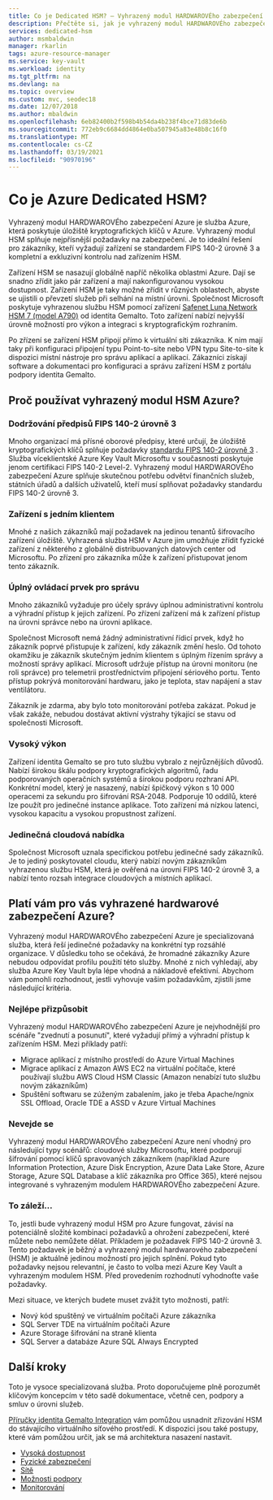 ```yaml
---
title: Co je Dedicated HSM? – Vyhrazený modul HARDWAROVÉho zabezpečení Azure | Microsoft Docs
description: Přečtěte si, jak je vyhrazený modul HARDWAROVÉho zabezpečení Azure služba Azure, která poskytuje úložiště kryptografických klíčů v Azure.
services: dedicated-hsm
author: msmbaldwin
manager: rkarlin
tags: azure-resource-manager
ms.service: key-vault
ms.workload: identity
ms.tgt_pltfrm: na
ms.devlang: na
ms.topic: overview
ms.custom: mvc, seodec18
ms.date: 12/07/2018
ms.author: mbaldwin
ms.openlocfilehash: 6eb82400b2f598b4b54da4b238f4bce71d83de6b
ms.sourcegitcommit: 772eb9c6684dd4864e0ba507945a83e48b8c16f0
ms.translationtype: MT
ms.contentlocale: cs-CZ
ms.lasthandoff: 03/19/2021
ms.locfileid: "90970196"
---
```

# <a name="what-is-azure-dedicated-hsm"></a>Co je Azure Dedicated HSM?

Vyhrazený modul HARDWAROVÉho zabezpečení Azure je služba Azure, která poskytuje úložiště kryptografických klíčů v Azure. Vyhrazený modul HSM splňuje nejpřísnější požadavky na zabezpečení. Je to ideální řešení pro zákazníky, kteří vyžadují zařízení se standardem FIPS 140-2 úrovně 3 a kompletní a exkluzivní kontrolu nad zařízením HSM. 

 Zařízení HSM se nasazují globálně napříč několika oblastmi Azure. Dají se snadno zřídit jako pár zařízení a mají nakonfigurovanou vysokou dostupnost. Zařízení HSM je taky možné zřídit v různých oblastech, abyste se ujistili o převzetí služeb při selhání na místní úrovni. Společnost Microsoft poskytuje vyhrazenou službu HSM pomocí zařízení [Safenet Luna Network HSM 7 (model A790)](https://safenet.gemalto.com/data-encryption/hardware-security-modules-hsms/safenet-network-hsm/) od identita Gemalto. Toto zařízení nabízí nejvyšší úrovně možností pro výkon a integraci s kryptografickým rozhraním. 

Po zřízení se zařízení HSM připojí přímo k virtuální síti zákazníka. K nim mají taky při konfiguraci připojení typu Point-to-site nebo VPN typu Site-to-site k dispozici místní nástroje pro správu aplikací a aplikací. Zákazníci získají software a dokumentaci pro konfiguraci a správu zařízení HSM z portálu podpory identita Gemalto.

## <a name="why-use-azure-dedicated-hsm"></a>Proč používat vyhrazený modul HSM Azure?

### <a name="fips-140-2-level-3-compliance"></a>Dodržování předpisů FIPS 140-2 úrovně 3

Mnoho organizací má přísné oborové předpisy, které určují, že úložiště kryptografických klíčů splňuje požadavky [standardu FIPS 140-2 úrovně 3](https://csrc.nist.gov/publications/detail/fips/140/2/final) . Služba víceklientské Azure Key Vault Microsoftu v současnosti poskytuje jenom certifikaci FIPS 140-2 Level-2. Vyhrazený modul HARDWAROVÉho zabezpečení Azure splňuje skutečnou potřebu odvětví finančních služeb, státních úřadů a dalších uživatelů, kteří musí splňovat požadavky standardu FIPS 140-2 úrovně 3.

### <a name="single-tenant-devices"></a>Zařízení s jedním klientem

Mnohé z našich zákazníků mají požadavek na jedinou tenantů šifrovacího zařízení úložiště. Vyhrazená služba HSM v Azure jim umožňuje zřídit fyzické zařízení z některého z globálně distribuovaných datových center od Microsoftu. Po zřízení pro zákazníka může k zařízení přistupovat jenom tento zákazník.

### <a name="full-administrative-control"></a>Úplný ovládací prvek pro správu

Mnoho zákazníků vyžaduje pro účely správy úplnou administrativní kontrolu a výhradní přístup k jejich zařízení. Po zřízení zařízení má k zařízení přístup na úrovni správce nebo na úrovni aplikace.

 Společnost Microsoft nemá žádný administrativní řídicí prvek, když ho zákazník poprvé přistupuje k zařízení, kdy zákazník změní heslo. Od tohoto okamžiku je zákazník skutečným jedním klientem s úplným řízením správy a možností správy aplikací. Microsoft udržuje přístup na úrovni monitoru (ne roli správce) pro telemetrii prostřednictvím připojení sériového portu. Tento přístup pokrývá monitorování hardwaru, jako je teplota, stav napájení a stav ventilátoru. 
 
 Zákazník je zdarma, aby bylo toto monitorování potřeba zakázat. Pokud je však zakáže, nebudou dostávat aktivní výstrahy týkající se stavu od společnosti Microsoft.

### <a name="high-performance"></a>Vysoký výkon

Zařízení identita Gemalto se pro tuto službu vybralo z nejrůznějších důvodů. Nabízí širokou škálu podpory kryptografických algoritmů, řadu podporovaných operačních systémů a širokou podporu rozhraní API. Konkrétní model, který je nasazený, nabízí špičkový výkon s 10 000 operacemi za sekundu pro šifrování RSA-2048. Podporuje 10 oddílů, které lze použít pro jedinečné instance aplikace. Toto zařízení má nízkou latenci, vysokou kapacitu a vysokou propustnost zařízení.

### <a name="unique-cloud-based-offering"></a>Jedinečná cloudová nabídka

Společnost Microsoft uznala specifickou potřebu jedinečné sady zákazníků. Je to jediný poskytovatel cloudu, který nabízí novým zákazníkům vyhrazenou službu HSM, která je ověřená na úrovni FIPS 140-2 úrovně 3, a nabízí tento rozsah integrace cloudových a místních aplikací.

## <a name="is-azure-dedicated-hsm-right-for-you"></a>Platí vám pro vás vyhrazené hardwarové zabezpečení Azure?

Vyhrazený modul HARDWAROVÉho zabezpečení Azure je specializovaná služba, která řeší jedinečné požadavky na konkrétní typ rozsáhlé organizace. V důsledku toho se očekává, že hromadné zákazníky Azure nebudou odpovídat profilu použití této služby. Mnohé z nich vyhledají, aby služba Azure Key Vault byla lépe vhodná a nákladově efektivní. Abychom vám pomohli rozhodnout, jestli vyhovuje vašim požadavkům, zjistili jsme následující kritéria.

### <a name="best-fit"></a>Nejlépe přizpůsobit

Vyhrazený modul HARDWAROVÉho zabezpečení Azure je nejvhodnější pro scénáře "zvednutí a posunutí", které vyžadují přímý a výhradní přístup k zařízením HSM. Mezi příklady patří:

- Migrace aplikací z místního prostředí do Azure Virtual Machines
- Migrace aplikací z Amazon AWS EC2 na virtuální počítače, které používají službu AWS Cloud HSM Classic (Amazon nenabízí tuto službu novým zákazníkům)
- Spuštění softwaru se zúženým zabalením, jako je třeba Apache/ngnix SSL Offload, Oracle TDE a ASSD v Azure Virtual Machines 

### <a name="not-a-fit"></a>Nevejde se

Vyhrazený modul HARDWAROVÉho zabezpečení Azure není vhodný pro následující typy scénářů: cloudové služby Microsoftu, které podporují šifrování pomocí klíčů spravovaných zákazníkem (například Azure Information Protection, Azure Disk Encryption, Azure Data Lake Store, Azure Storage, Azure SQL Database a klíč zákazníka pro Office 365), které nejsou integrované s vyhrazeným modulem HARDWAROVÉho zabezpečení Azure.

### <a name="it-depends"></a>To záleží...

To, jestli bude vyhrazený modul HSM pro Azure fungovat, závisí na potenciálně složité kombinaci požadavků a ohrožení zabezpečení, které můžete nebo nemůžete dělat. Příkladem je požadavek FIPS 140-2 úrovně 3. Tento požadavek je běžný a vyhrazený modul hardwarového zabezpečení (HSM) je aktuálně jedinou možností pro jejich splnění. Pokud tyto požadavky nejsou relevantní, je často to volba mezi Azure Key Vault a vyhrazeným modulem HSM. Před provedením rozhodnutí vyhodnoťte vaše požadavky.

Mezi situace, ve kterých budete muset zvážit tyto možnosti, patří: 

- Nový kód spuštěný ve virtuálním počítači Azure zákazníka
- SQL Server TDE na virtuálním počítači Azure
- Azure Storage šifrování na straně klienta
- SQL Server a databáze Azure SQL Always Encrypted

## <a name="next-steps"></a>Další kroky

Toto je vysoce specializovaná služba. Proto doporučujeme plně porozumět klíčovým koncepcím v této sadě dokumentace, včetně cen, podpory a smluv o úrovni služeb. 

[Příručky identita Gemalto Integration](https://safenet.gemalto.com/partners/microsoft/) vám pomůžou usnadnit zřizování HSM do stávajícího virtuálního síťového prostředí. K dispozici jsou také postupy, které vám pomůžou určit, jak se má architektura nasazení nastavit.

* [Vysoká dostupnost](high-availability.md)
* [Fyzické zabezpečení](physical-security.md)
* [Sítě](networking.md)
* [Možnosti podpory](supportability.md)
* [Monitorování](monitoring.md)
